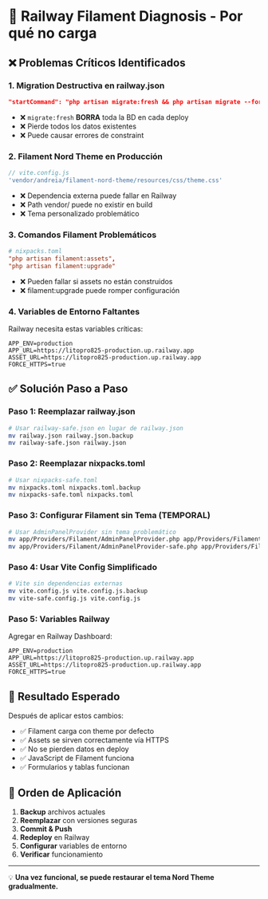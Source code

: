 # 🚨 Railway Filament Diagnosis - Por qué no carga

## ❌ **Problemas Críticos Identificados**

### 1. **Migration Destructiva en railway.json**
```json
"startCommand": "php artisan migrate:fresh && php artisan migrate --force"
```
- ❌ `migrate:fresh` **BORRA** toda la BD en cada deploy
- ❌ Pierde todos los datos existentes
- ❌ Puede causar errores de constraint

### 2. **Filament Nord Theme en Producción**
```js
// vite.config.js
'vendor/andreia/filament-nord-theme/resources/css/theme.css'
```
- ❌ Dependencia externa puede fallar en Railway
- ❌ Path vendor/ puede no existir en build
- ❌ Tema personalizado problemático

### 3. **Comandos Filament Problemáticos**
```toml
# nixpacks.toml
"php artisan filament:assets",
"php artisan filament:upgrade"
```
- ❌ Pueden fallar si assets no están construidos
- ❌ filament:upgrade puede romper configuración

### 4. **Variables de Entorno Faltantes**
Railway necesita estas variables críticas:
```env
APP_ENV=production
APP_URL=https://litopro825-production.up.railway.app
ASSET_URL=https://litopro825-production.up.railway.app
FORCE_HTTPS=true
```

## ✅ **Solución Paso a Paso**

### Paso 1: Reemplazar railway.json
```bash
# Usar railway-safe.json en lugar de railway.json
mv railway.json railway.json.backup
mv railway-safe.json railway.json
```

### Paso 2: Reemplazar nixpacks.toml
```bash
# Usar nixpacks-safe.toml
mv nixpacks.toml nixpacks.toml.backup
mv nixpacks-safe.toml nixpacks.toml
```

### Paso 3: Configurar Filament sin Tema (TEMPORAL)
```bash
# Usar AdminPanelProvider sin tema problemático
mv app/Providers/Filament/AdminPanelProvider.php app/Providers/Filament/AdminPanelProvider.php.backup
mv app/Providers/Filament/AdminPanelProvider-safe.php app/Providers/Filament/AdminPanelProvider.php
```

### Paso 4: Usar Vite Config Simplificado
```bash
# Vite sin dependencias externas
mv vite.config.js vite.config.js.backup
mv vite-safe.config.js vite.config.js
```

### Paso 5: Variables Railway
Agregar en Railway Dashboard:
```env
APP_ENV=production
APP_URL=https://litopro825-production.up.railway.app
ASSET_URL=https://litopro825-production.up.railway.app
FORCE_HTTPS=true
```

## 🎯 **Resultado Esperado**

Después de aplicar estos cambios:
- ✅ Filament carga con theme por defecto
- ✅ Assets se sirven correctamente vía HTTPS
- ✅ No se pierden datos en deploy
- ✅ JavaScript de Filament funciona
- ✅ Formularios y tablas funcionan

## 🔄 **Orden de Aplicación**

1. **Backup** archivos actuales
2. **Reemplazar** con versiones seguras
3. **Commit & Push**
4. **Redeploy** en Railway
5. **Configurar** variables de entorno
6. **Verificar** funcionamiento

---

💡 **Una vez funcional, se puede restaurar el tema Nord Theme gradualmente.**